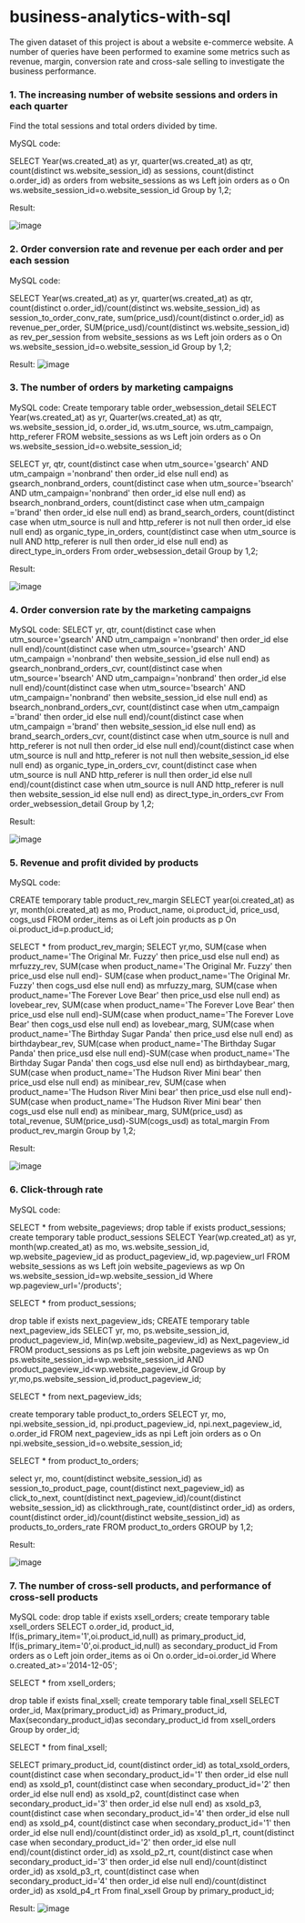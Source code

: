 # business-analytics-with-sql
The given dataset of this project is about a website e-commerce website. A number of queries have been performed to examine some metrics such as revenue, margin, conversion rate and cross-sale selling to investigate the business performance. 

### 1. The increasing number of website sessions and orders in each quarter
Find the total sessions and total orders divided by time. 

MySQL code: 

SELECT 
Year(ws.created_at) as yr,
quarter(ws.created_at) as qtr,
count(distinct ws.website_session_id) as sessions,
count(distinct o.order_id) as orders
from website_sessions as ws
Left join orders as o
On ws.website_session_id=o.website_session_id
Group by 1,2;

Result: 

![image](https://github.com/ththao99/business-analytics-with-sql/assets/135719243/8ebf0758-a197-4406-9d27-1b7619a19f61)

### 2. Order conversion rate and revenue per each order and per each session 

MySQL code: 

SELECT 
Year(ws.created_at) as yr,
quarter(ws.created_at) as qtr,
count(distinct o.order_id)/count(distinct ws.website_session_id) as session_to_order_conv_rate,
sum(price_usd)/count(distinct o.order_id) as revenue_per_order,
SUM(price_usd)/count(distinct ws.website_session_id) as rev_per_session
from website_sessions as ws
Left join orders as o
On ws.website_session_id=o.website_session_id
Group by 1,2;

Result: 
![image](https://github.com/ththao99/business-analytics-with-sql/assets/135719243/b8d3bb73-2836-41b4-afdb-2b762c04d7b5)

### 3. The number of orders by marketing campaigns

MySQL code: 
Create temporary table order_websession_detail
SELECT 
Year(ws.created_at) as yr,
Quarter(ws.created_at) as qtr,
ws.website_session_id,
o.order_id,
ws.utm_source,
ws.utm_campaign,
http_referer
FROM website_sessions as ws
Left join orders as o
On ws.website_session_id=o.website_session_id;

SELECT
yr, 
qtr,
count(distinct case when utm_source='gsearch' AND utm_campaign ='nonbrand' then order_id else null end) 
as gsearch_nonbrand_orders,
count(distinct case when utm_source='bsearch' AND utm_campaign='nonbrand' then order_id else null end) 
as bsearch_nonbrand_orders,
count(distinct case when utm_campaign ='brand' then order_id else null end) as brand_search_orders,
count(distinct case when utm_source is null and http_referer is not null then order_id else null end) 
as organic_type_in_orders,
count(distinct case when utm_source is null AND http_referer is null then order_id else null end) 
as direct_type_in_orders
From order_websession_detail
Group by 1,2;

Result: 

![image](https://github.com/ththao99/business-analytics-with-sql/assets/135719243/e44f51c4-ecd8-4d81-a62b-946432e58e20)

### 4. Order conversion rate by the marketing campaigns

MySQL code: 
SELECT
yr, 
qtr,
count(distinct case when utm_source='gsearch' AND utm_campaign ='nonbrand' then order_id else null end)/count(distinct case when utm_source='gsearch' AND utm_campaign ='nonbrand' then website_session_id else null end)  as gsearch_nonbrand_orders_cvr,
count(distinct case when utm_source='bsearch' AND utm_campaign='nonbrand' then order_id else null end)/count(distinct case when utm_source='bsearch' AND utm_campaign='nonbrand' then website_session_id else null end) as bsearch_nonbrand_orders_cvr,
count(distinct case when utm_campaign ='brand' then order_id else null end)/count(distinct case when utm_campaign ='brand' then website_session_id else null end) as brand_search_orders_cvr,
count(distinct case when utm_source is null and http_referer is not null then order_id else null end)/count(distinct case when utm_source is null and http_referer is not null then website_session_id else null end) as organic_type_in_orders_cvr,
count(distinct case when utm_source is null AND http_referer is null then order_id else null end)/count(distinct case when utm_source is null AND http_referer is null then website_session_id else null end) as direct_type_in_orders_cvr
From order_websession_detail
Group by 1,2;

Result: 

![image](https://github.com/ththao99/business-analytics-with-sql/assets/135719243/47cec98f-ff87-41df-83d0-21f774529d4d)

### 5. Revenue and profit divided by products

MySQL code: 

CREATE temporary table product_rev_margin
SELECT 
year(oi.created_at) as yr,
month(oi.created_at) as mo,
Product_name,
oi.product_id, 
price_usd,
cogs_usd
FROM order_items as oi
Left join products as p
On oi.product_id=p.product_id;


SELECT * from product_rev_margin;
SELECT
yr,mo,
SUM(case when product_name='The Original Mr. Fuzzy' then price_usd else null end) as mrfuzzy_rev,
SUM(case when product_name='The Original Mr. Fuzzy' then price_usd else null end)- SUM(case when product_name='The Original Mr. Fuzzy' then cogs_usd else null end) as mrfuzzy_marg,
SUM(case when product_name='The Forever Love Bear' then price_usd else null end) as lovebear_rev,
SUM(case when product_name='The Forever Love Bear' then price_usd else null end)-SUM(case when product_name='The Forever Love Bear' then cogs_usd else null end) as lovebear_marg,
SUM(case when product_name='The Birthday Sugar Panda' then price_usd else null end) as birthdaybear_rev,
SUM(case when product_name='The Birthday Sugar Panda' then price_usd else null end)-SUM(case when product_name='The Birthday Sugar Panda' then cogs_usd else null end) as birthdaybear_marg,
SUM(case when product_name='The Hudson River Mini bear' then price_usd else null end) as minibear_rev,
SUM(case when product_name='The Hudson River Mini bear' then price_usd else null end)-SUM(case when product_name='The Hudson River Mini bear' then cogs_usd else null end) as minibear_marg,
SUM(price_usd) as total_revenue,
SUM(price_usd)-SUM(cogs_usd) as total_margin
From product_rev_margin
Group by 1,2;

Result: 

![image](https://github.com/ththao99/business-analytics-with-sql/assets/135719243/8ec71c3d-3d41-4e1c-85ad-d387b11b2b72)

### 6. Click-through rate 
MySQL code: 

SELECT * from website_pageviews;
drop table if exists product_sessions;
create temporary table product_sessions
SELECT 
Year(wp.created_at) as yr,
month(wp.created_at) as mo,
ws.website_session_id,
wp.website_pageview_id as product_pageview_id, 
wp.pageview_url
FROM website_sessions as ws
Left join website_pageviews as wp
On ws.website_session_id=wp.website_session_id
Where wp.pageview_url='/products';

SELECT * from product_sessions;

drop table if exists next_pageview_ids;
CREATE temporary table next_pageview_ids
SELECT 
yr,
mo,
ps.website_session_id,
product_pageview_id,
Min(wp.website_pageview_id) as Next_pageview_id
FROM product_sessions as ps
Left join website_pageviews as wp
On ps.website_session_id=wp.website_session_id
AND product_pageview_id<wp.website_pageview_id
Group by yr,mo,ps.website_session_id,product_pageview_id;

SELECT * from next_pageview_ids;

create temporary table product_to_orders
SELECT yr, mo, 
npi.website_session_id, npi.product_pageview_id, npi.next_pageview_id,
o.order_id
FROM next_pageview_ids as npi
Left join orders as o
On npi.website_session_id=o.website_session_id;

SELECT * from product_to_orders;


select yr, mo, 
count(distinct website_session_id) as session_to_product_page,
count(distinct next_pageview_id) as click_to_next,
count(distinct next_pageview_id)/count(distinct website_session_id) as clickthrough_rate,
count(distinct order_id) as orders,
count(distinct order_id)/count(distinct website_session_id) as products_to_orders_rate
FROM product_to_orders
GROUP by 1,2;

Result: 

![image](https://github.com/ththao99/business-analytics-with-sql/assets/135719243/0ee8e1b2-ed72-4880-8bb3-acc2706c8733)

### 7. The number of cross-sell products, and performance of cross-sell products 

MySQL code: 
drop table if exists xsell_orders;
create temporary table xsell_orders
SELECT 
o.order_id, product_id,
If(is_primary_item='1',oi.product_id,null) as primary_product_id,
If(is_primary_item='0',oi.product_id,null) as secondary_product_id
From orders as o
Left join order_items as oi
On o.order_id=oi.order_id
Where o.created_at>='2014-12-05';

SELECT * from xsell_orders;

drop table if exists final_xsell;
create temporary table final_xsell
SELECT order_id, Max(primary_product_id) as Primary_product_id, Max(secondary_product_id)as secondary_product_id
from xsell_orders
Group by order_id;

SELECT * from final_xsell;

SELECT
primary_product_id,
count(distinct order_id) as total_xsold_orders, 
count(distinct case when secondary_product_id='1' then order_id else null end) as xsold_p1,
count(distinct case when secondary_product_id='2' then order_id else null end) as xsold_p2,
count(distinct case when secondary_product_id='3' then order_id else null end) as xsold_p3,
count(distinct case when secondary_product_id='4' then order_id else null end) as xsold_p4,
count(distinct case when secondary_product_id='1' then order_id else null end)/count(distinct order_id) as xsold_p1_rt,
count(distinct case when secondary_product_id='2' then order_id else null end)/count(distinct order_id) as xsold_p2_rt,
count(distinct case when secondary_product_id='3' then order_id else null end)/count(distinct order_id) as xsold_p3_rt,
count(distinct case when secondary_product_id='4' then order_id else null end)/count(distinct order_id) as xsold_p4_rt
From final_xsell
Group by primary_product_id; 

Result: 
![image](https://github.com/ththao99/business-analytics-with-sql/assets/135719243/aeefac5c-2f3e-434f-91e1-2a76cb4fdc23)

